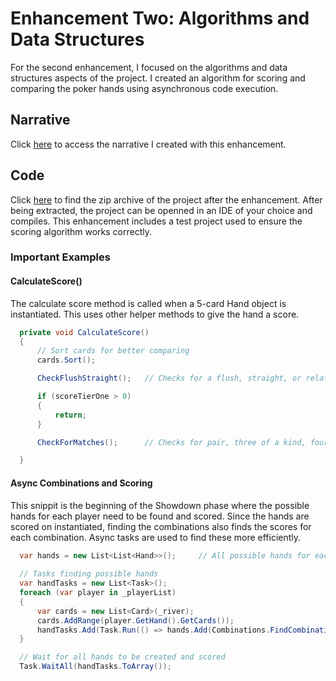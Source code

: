 # Enhancement Two: Algorithms and Data Structures

For the second enhancement, I focused on the algorithms and data structures aspects of the project.
I created an algorithm for scoring and comparing the poker hands using asynchronous code execution.

## Narrative

Click [here](https://rayjayshark.github.io/Narratives/AlgorithmsDataStructuresNarrative_JoshuaRay.docx) to access the narrative I created with this enhancement.

## Code

Click [here](https://rayjayshark.github.io/Enhancements/PokerBot_AlgorithmsEnhancement.zip) to find the zip archive of the project after the enhancement.
After being extracted, the project can be openned in an IDE of your choice and compiles.
This enhancement includes a test project used to ensure the scoring algorithm works correctly.

### Important Examples

#### CalculateScore()

The calculate score method is called when a 5-card Hand object is instantiated. This uses other helper methods to give the hand a score.

```cs
  private void CalculateScore()
  {
      // Sort cards for better comparing
      cards.Sort();

      CheckFlushStraight();   // Checks for a flush, straight, or related hand

      if (scoreTierOne > 0)
      {
          return;
      }

      CheckForMatches();      // Checks for pair, three of a kind, four of a kind, and full house

  }
```

#### Async Combinations and Scoring

This snippit is the beginning of the Showdown phase where the possible hands for each player need to be found and scored.
Since the hands are scored on instantiated, finding the combinations also finds the scores for each combination.
Async tasks are used to find these more efficiently.

```cs
  var hands = new List<List<Hand>>();     // All possible hands for each player
                    
  // Tasks finding possible hands
  var handTasks = new List<Task>();
  foreach (var player in _playerList)
  {
      var cards = new List<Card>(_river);
      cards.AddRange(player.GetHand().GetCards());
      handTasks.Add(Task.Run(() => hands.Add(Combinations.FindCombinations(cards)))); // Scores are calculated in constructor
  }

  // Wait for all hands to be created and scored
  Task.WaitAll(handTasks.ToArray());
```
